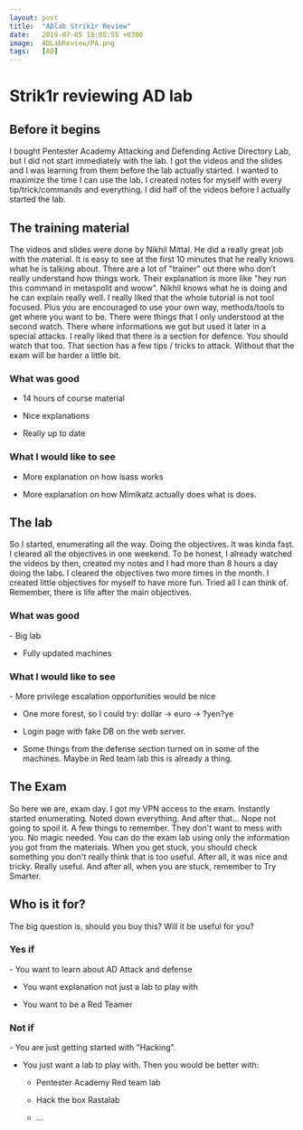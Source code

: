 ```yaml
---
layout: post
title:  "ADlab Strik1r Review"
date:   2019-07-05 18:05:55 +0300
image:  ADLabReview/PA.png
tags:   [AD]
---
```


<h1>Strik1r reviewing AD lab</h1>
<h2>Before it begins</h2>

I bought Pentester Academy Attacking and Defending Active Directory Lab, but I did not start immediately with the lab. I got the videos and the slides and I was learning from them before the lab actually started. I wanted to maximize the time I can use the lab. I created notes for myself with every tip/trick/commands and everything. I did half of the videos before I actually started the lab.

<h2>The training material</h2>
The videos and slides were done by Nikhil Mittal. He did a really great job with the material. It is easy to see at the first 10 minutes that he really knows what he is talking about. There are a lot of "trainer" out there who don’t really understand how things work. Their explanation is more like "hey run this command in metaspolit and woow". Nikhil knows what he is doing and he can explain really well. I really liked that the whole tutorial is not tool focused. Plus you are encouraged to use your own way, methods/tools to get where you want to be. There were things that I only understood at the second watch. There where informations we got but used it later in a special attacks. I really liked that there is a section for defence. You should watch that too. That section has a few tips / tricks to attack. Without that the exam will be harder a little bit. 

<h3>What was good</h3>

- 14 hours of course material 

- Nice explanations

- Really up to date

<h3>What I would like to see</h3>

- More explanation on how lsass works

- More explanation on how Mimikatz actually does what is does.


<h2>The lab</h2>
So I started, enumerating all the way. Doing the objectives.  It was kinda fast. I cleared all the objectives in one weekend. To be honest, I already watched the videos by then, created my notes and I had more than 8 hours a day doing the labs. I cleared the objectives two more times in the month. I created little objectives for myself to have more fun. Tried all I can think of. Remember, there is life after the main objectives.  

<h3>What was good</h3>
- Big lab 

- Fully updated machines

<h3>What I would like to see</h3>
- More privilege escalation opportunities would be nice

- One more forest, so I could try: dollar -> euro -> ?yen?ye

- Login page with fake DB on the web server.

- Some things from the defense section turned on in some of the machines. Maybe in Red team lab this is already a thing.

<h2>The Exam</h2>
So here we are, exam day. I got my VPN access to the exam. Instantly started enumerating. Noted down everything. And after that… Nope not going to spoil it. A few things to remember. They don't want to mess with you. No magic needed. You can do the exam lab using only the information you got from the materials. When you get stuck, you should check something you don't really think that is too useful. After all, it was nice and tricky. Really useful. And after all, when you are stuck, remember to Try Smarter. 

<h2>Who is it for?</h2>

The big question is, should you buy this? Will it be useful for you?

<h3>Yes if</h3>
- You want to learn about AD Attack and defense

- You want explanation not just a lab to play with

- You want to be a Red Teamer

<h3>Not if</h3>
- You are just getting started with "Hacking".

- You just want a lab to play with. Then you would be better with:

    * Pentester Academy Red team lab

	* Hack the box Rastalab

    * ...

